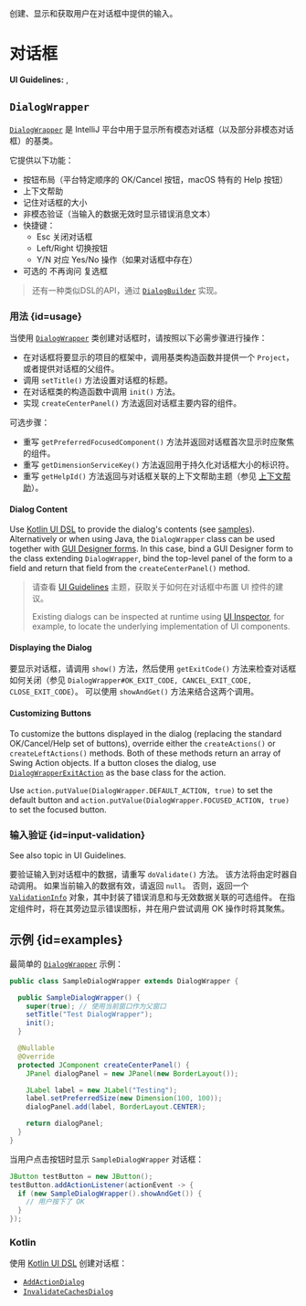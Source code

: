 <!-- Copyright 2000-2024 JetBrains s.r.o. and contributors. Use of this source code is governed by the Apache 2.0 license. -->

<link-summary>创建、显示和获取用户在对话框中提供的输入。</link-summary>

# 对话框

<tldr>

**UI Guidelines:** [](layout.md), [](validation_errors.md)

</tldr>

## `DialogWrapper`

[`DialogWrapper`](%gh-ic%/platform/platform-api/src/com/intellij/openapi/ui/DialogWrapper.java) 是 IntelliJ 平台中用于显示所有模态对话框（以及部分非模态对话框）的基类。

它提供以下功能：

* 按钮布局（平台特定顺序的 <control>OK</control>/<control>Cancel</control> 按钮，macOS 特有的 <control>Help</control> 按钮）
* 上下文帮助
* 记住对话框的大小
* 非模态验证（当输入的数据无效时显示错误消息文本）
* 快捷键：
  * <shortcut>Esc</shortcut> 关闭对话框
  * <shortcut>Left/Right</shortcut> 切换按钮
  * <shortcut>Y</shortcut>/<shortcut>N</shortcut> 对应 <control>Yes</control>/<control>No</control> 操作（如果对话框中存在）
* 可选的 <control>不再询问</control> 复选框

> 还有一种类似DSL的API，通过 [`DialogBuilder`](%gh-ic%/platform/platform-api/src/com/intellij/openapi/ui/DialogBuilder.java) 实现。

### 用法 {id=usage}

当使用 [`DialogWrapper`](%gh-ic%/platform/platform-api/src/com/intellij/openapi/ui/DialogWrapper.java) 类创建对话框时，请按照以下必需步骤进行操作：

* 在对话框将要显示的项目的框架中，调用基类构造函数并提供一个 `Project`，或者提供对话框的父组件。
* 调用 `setTitle()` 方法设置对话框的标题。
* 在对话框类的构造函数中调用 `init()` 方法。
* 实现 `createCenterPanel()` 方法返回对话框主要内容的组件。

可选步骤：

* 重写 `getPreferredFocusedComponent()` 方法并返回对话框首次显示时应聚焦的组件。
* 重写 `getDimensionServiceKey()` 方法返回用于持久化对话框大小的标识符。
* 重写 `getHelpId()` 方法返回与对话框关联的上下文帮助主题（参见 [上下文帮助](ide_infrastructure.md#context-help)）。

#### Dialog Content

Use [Kotlin UI DSL](kotlin_ui_dsl_version_2.md) to provide the dialog's contents (see [samples](#kotlin)).
Alternatively or when using Java, the `DialogWrapper` class can be used together with [GUI Designer forms](https://www.jetbrains.com/help/idea/gui-designer-basics.html).
In this case, bind a GUI Designer form to the class extending `DialogWrapper`, bind the top-level panel of the form to a field and return that field from the `createCenterPanel()` method.

> 请查看 [UI Guidelines](layout.md) 主题，获取关于如何在对话框中布置 UI 控件的建议。
>
> Existing dialogs can be inspected at runtime using [UI Inspector](internal_ui_inspector.md), for example, to locate the underlying implementation of UI components.
>

#### Displaying the Dialog

要显示对话框，请调用 `show()` 方法，然后使用 `getExitCode()` 方法来检查对话框如何关闭（参见 `DialogWrapper#OK_EXIT_CODE, CANCEL_EXIT_CODE, CLOSE_EXIT_CODE`）。
可以使用 `showAndGet()` 方法来结合这两个调用。

#### Customizing Buttons

To customize the buttons displayed in the dialog (replacing the standard <control>OK</control>/<control>Cancel</control>/<control>Help</control> set of buttons), override either the `createActions()` or `createLeftActions()` methods.
Both of these methods return an array of Swing Action objects.
If a button closes the dialog, use [`DialogWrapperExitAction`](%gh-ic%/platform/platform-api/src/com/intellij/openapi/ui/DialogWrapper.java) as the base class for the action.

Use `action.putValue(DialogWrapper.DEFAULT_ACTION, true)` to set the default button and
`action.putValue(DialogWrapper.FOCUSED_ACTION, true)` to set the focused button.

### 输入验证 {id=input-validation}

See also [](validation_errors.md) topic in UI Guidelines.

要验证输入到对话框中的数据，请重写 `doValidate()` 方法。
该方法将由定时器自动调用。
如果当前输入的数据有效，请返回 `null`。
否则，返回一个 [`ValidationInfo`](%gh-ic%/platform/ide-core/src/com/intellij/openapi/ui/ValidationInfo.java) 对象，其中封装了错误消息和与无效数据关联的可选组件。
在指定组件时，将在其旁边显示错误图标，并在用户尝试调用 <control>OK</control> 操作时将其聚焦。

## 示例 {id=examples}

最简单的 [`DialogWrapper`](%gh-ic%/platform/platform-api/src/com/intellij/openapi/ui/DialogWrapper.java) 示例：

```java
public class SampleDialogWrapper extends DialogWrapper {

  public SampleDialogWrapper() {
    super(true); // 使用当前窗口作为父窗口
    setTitle("Test DialogWrapper");
    init();
  }

  @Nullable
  @Override
  protected JComponent createCenterPanel() {
    JPanel dialogPanel = new JPanel(new BorderLayout());

    JLabel label = new JLabel("Testing");
    label.setPreferredSize(new Dimension(100, 100));
    dialogPanel.add(label, BorderLayout.CENTER);

    return dialogPanel;
  }
}
```

当用户点击按钮时显示 `SampleDialogWrapper` 对话框：

```java
JButton testButton = new JButton();
testButton.addActionListener(actionEvent -> {
  if (new SampleDialogWrapper().showAndGet()) {
    // 用户按下了 OK
  }
});
```

### Kotlin

使用 [Kotlin UI DSL](kotlin_ui_dsl_version_2.md) 创建对话框：

- [`AddActionDialog`](%gh-ic%/platform/platform-impl/src/com/intellij/ide/ui/customization/AddActionDialog.kt)
- [`InvalidateCachesDialog`](%gh-ic%/platform/platform-impl/src/com/intellij/ide/actions/InvalidateCachesDialog.kt)
